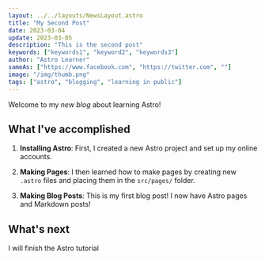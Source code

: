 ```yaml
---
layout: ../../layouts/NewsLayout.astro
title: "My Second Post"
date: 2023-03-04
update: 2023-03-05
description: "This is the second post"
keywords: ["keywords1", "keyword2", "keywords3"]
author: "Astro Learner"
sameAs: ["https://www.facebook.com", "https://twitter.com", ""]
image: "/img/thumb.png"
tags: ["astro", "blogging", "learning in public"]
---
```


Welcome to my _new blog_ about learning Astro!

## What I've accomplished

1. **Installing Astro**: First, I created a new Astro project and set up my online accounts.

2. **Making Pages**: I then learned how to make pages by creating new `.astro` files and placing them in the `src/pages/` folder.

3. **Making Blog Posts**: This is my first blog post! I now have Astro pages and Markdown posts!

## What's next

I will finish the Astro tutorial
